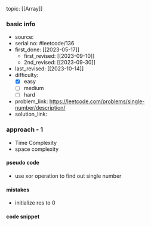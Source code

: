 topic: [[Array]]

### basic info
- source: 
- serial no: #leetcode/136 
- first_done: [[2023-05-17]]
	- first_revised: [[2023-09-10]]
	- 2nd_revised: [[2023-09-30]]
- last_revised: [[2023-10-14]]
- difficulty:
	- [x] easy
	- [ ] medium
	- [ ] hard
- problem_link: https://leetcode.com/problems/single-number/description/
- solution_link:

### approach - 1
- Time Complexity
- space complexity

#### pseudo code
- use xor operation to find out single number
#### mistakes
- initialize res to 0
#### code snippet
```python

```